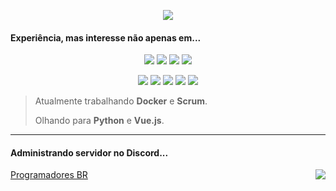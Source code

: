 <!--
<p align="center">
	<img src="https://drive.google.com/uc?id=19WfX3B1f8kDCwj5avGD0rlMbZwFUtblk" width="500px">
</p>
-->

<p align="center">
	<img src="https://github-readme-stats.vercel.app/api/top-langs/?username=Scemist&layout=compact&langs_count=6&hide=hack">
</p>

#### Experiência, mas interesse não apenas em...

<p align="center">
	<img src="https://img.shields.io/badge/PHP-8993be?style=for-the-badge&logo=php&logoColor=white">
	<img src="https://img.shields.io/badge/Laravel-FF2D20?style=for-the-badge&logo=laravel&logoColor=white">
	<img src="https://img.shields.io/badge/MySQL-F29111?style=for-the-badge&logo=mysql&logoColor=white">
	<img src="https://img.shields.io/badge/PostgreSQL-316192?style=for-the-badge&logo=postgresql&logoColor=white">
</p>

<p align="center">
	<img src="https://img.shields.io/badge/HTML-e34c26?style=for-the-badge&logo=html5&logoColor=white">          
	<img src="https://img.shields.io/badge/CSS-264de4?&style=for-the-badge&logo=css3&logoColor=white">
	<img src="https://img.shields.io/badge/JavaScript-f0db4f?style=for-the-badge&logo=javascript&logoColor=black">
	<img src="https://img.shields.io/badge/Bootstrap-563d7c?style=for-the-badge&logo=bootstrap&logoColor=white">
	<img src="https://img.shields.io/badge/Git-f34f29?style=for-the-badge&logo=git&logoColor=white">	
</p>

> Atualmente trabalhando **Docker** e **Scrum**.
>
> Olhando para **Python** e **Vue.js**.

<!--
<p align="center">
    <img src="https://img.shields.io/badge/docker-%230db7ed.svg?style=for-the-badge&logo=docker&logoColor=white">
    <img src="https://img.shields.io/badge/python-3670A0?style=for-the-badge&logo=python&logoColor=ffdd54">
    <img src="https://img.shields.io/badge/node.js-6DA55F?style=for-the-badge&logo=node.js&logoColor=white">
    <img src="https://img.shields.io/badge/tailwindcss-%2338B2AC.svg?style=for-the-badge&logo=tailwind-css&logoColor=white">
    <img src="https://img.shields.io/badge/vuejs-%2335495e.svg?style=for-the-badge&logo=vuedotjs&logoColor=%234FC08D">
</p>
-->

---

#### Administrando servidor no Discord...

[Programadores BR](https://discord.gg/FNmJ5wd)
<a href="https://discord.gg/FNmJ5wd" rel="nofollow">
<img align="right" src="https://camo.githubusercontent.com/ea149a490b1a0d11c4002e117cda11797a43495eae7cb53ac99a066c476c1bc0/68747470733a2f2f696d672e736869656c64732e696f2f646973636f72642f373535343833353037363938313732303435" data-canonical-src="https://img.shields.io/discord/755483507698172045" style="max-width: 100%;">
</a>


<!--
Here are some ideas to get you started:
 
- 🔭 I’m currently working on ...
- 🌱 I’m currently learning ...
- 👯 I’m looking to collaborate on ...
- 🤔 I’m looking for help with ...
- 💬 Ask me about ...
- 📫 How to reach me: ...
- 😄 Pronouns: ...
- ⚡ Fun fact: ...
-->
